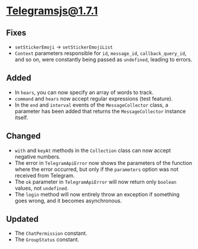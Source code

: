 # Telegramsjs@1.7.1

## Fixes

- `setStickerEmoji` -> `setStickerEmojiList`
- `Context` parameters responsible for `id`, `message_id`, `callback_query_id`, and so on, were constantly being passed as `undefined`, leading to errors.

## Added

- In `hears`, you can now specify an array of words to track.
- `command` and `hears` now accept regular expressions (test feature).
- In the `end` and `interval` events of the `MessageCollector` class, a parameter has been added that returns the `MessageCollector` instance itself.

## Changed

- `with` and `keyAt` methods in the `Collection` class can now accept negative numbers.
- The error in `TelegramApiError` now shows the parameters of the function where the error occurred, but only if the `parameters` option was not received from Telegram.
- The `ok` parameter in `TelegramApiError` will now return only `boolean` values, not `undefined`.
- The `login` method will now entirely throw an exception if something goes wrong, and it becomes asynchronous.

## Updated

- The `ChatPermission` constant.
- The `GroupStatus` constant.
